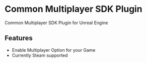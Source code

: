 # Common Multiplayer SDK Plugin
Common Multiplayer SDK Plugin for Unreal Engine

## Features
- Enable Multiplayer Option for your Game
- Currently Steam supported
